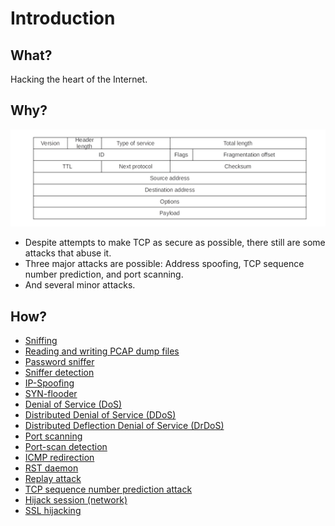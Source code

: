 # Introduction

## What?

Hacking the heart of the Internet.

## Why?

![IP header](../../_static/images/ip-header.png)

* Despite attempts to make TCP as secure as possible, there still are some attacks that abuse it.
* Three major attacks are possible: Address spoofing, TCP sequence number prediction, and port scanning.
* And several minor attacks.

## How?

* [Sniffing](sniffing.md)
* [Reading and writing PCAP dump files](PCAP-dumps.md)
* [Password sniffer](password-sniffer.md)
* [Sniffer detection](sniffer-detection.md)
* [IP-Spoofing](IP-spoofing.md)
* [SYN-flooder](SYN-flooder.md)
* [Denial of Service (DoS)](DoS.md)
* [Distributed Denial of Service (DDoS)](DDoS.md)
* [Distributed Deflection Denial of Service (DrDoS)](DrDoS.md)
* [Port scanning](port-scanning.md)
* [Port-scan detection](port-scan-detection.md)
* [ICMP redirection](ICMP-redirection.md)
* [RST daemon](RST-daemon.md)
* [Replay attack](Replay-attack.md)
* [TCP sequence number prediction attack](TCP-SNP.md)
* [Hijack session (network)](Hijack-network-session.md)
* [SSL hijacking](SSL-hijacking.md)


